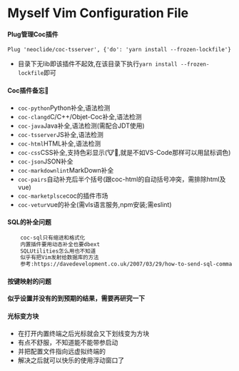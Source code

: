 # Myself Vim Configuration File

#### Plug管理Coc插件
```shell
Plug 'neoclide/coc-tsserver', {'do': 'yarn install --frozen-lockfile'}
```
- 目录下无lib即该插件不起效,在该目录下执行`yarn install --frozen-lockfile`即可

#### Coc插件备忘📝

- `coc-python`Python补全,语法检测
- `coc-clangd`C/C++/Objet-Coc补全,语法检测
- `coc-java`Java补全,语法检测(需配合JDT使用)
- `coc-tsserver`JS补全,语法检测
- `coc-html`HTML补全,语法检测
- `coc-css`CSS补全,支持色彩显示(🐮🍺,就是不如VS-Code那样可以用鼠标调色)
- `coc-json`JSON补全
- `coc-markdownlint`MarkDown补全
- `coc-pairs`自动补充后半个括号(跟coc-html的自动括号冲突，需排除html及vue)
- `coc-marketplsce`coc的插件市场
- `coc-vetur`vue的补全(需vls语言服务,npm安装;需eslint)

#### SQL的补全问题

```txt
    coc-sql只有缩进和格式化
    内置插件要用动态补全也要dbext
    SQLUtilities怎么用也不知道
    似乎有把Vim发射给数据库的方法
    参考:https://davedevelopment.co.uk/2007/03/29/how-to-send-sql-commands-to-a-database-in-vim.html
```

#### 按键映射的问题

**似乎设置并没有的到预期的结果，需要再研究一下**

#### 光标变方块

- 在打开内置终端之后光标就会又下划线变为方块
- 有点不舒服，不知道能不能带参启动
- 并把配置文件指向远虚拟终端的
- 解决之后就可以快乐的使用浮动窗口了

